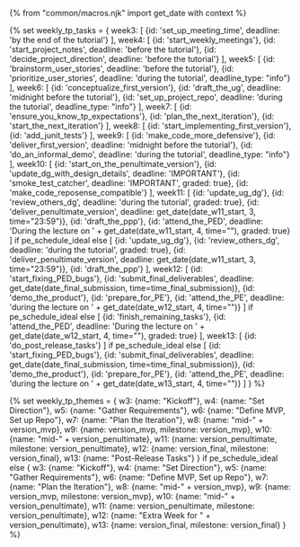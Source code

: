 {% from "common/macros.njk" import get_date with context %}

{% set weekly_tp_tasks = {
week3: [
  {id: 'set_up_meeting_time', deadline: 'by the end of the tutorial'}
],
week4: [
  {id: 'start_weekly_meetings'},
  {id: 'start_project_notes', deadline: 'before the tutorial'},
  {id: 'decide_project_direction', deadline: 'before the tutorial'}
],
week5: [
  {id: 'brainstorm_user_stories', deadline: 'before the tutorial'},
  {id: 'prioritize_user_stories', deadline: 'during the tutorial', deadline_type: "info"}
],
week6: [
  {id: 'conceptualize_first_version'},
  {id: 'draft_the_ug', deadline: 'midnight before the tutorial'},
  {id: 'set_up_project_repo', deadline: 'during the tutorial', deadline_type: "info"}
],
week7: [
  {id: 'ensure_you_know_tp_expectations'},
  {id: 'plan_the_next_iteration'},
  {id: 'start_the_next_iteration'}
],
week8: [
  {id: 'start_implementing_first_version'},
  {id: 'add_junit_tests'}
],
week9: [
  {id: 'make_code_more_defensive'},
  {id: 'deliver_first_version', deadline: 'midnight before the tutorial'},
  {id: 'do_an_informal_demo', deadline: 'during the tutorial', deadline_type: "info"}
],
week10: [
  {id: 'start_on_the_penultimate_version'},
  {id: 'update_dg_with_design_details', deadline: 'IMPORTANT'},
  {id: 'smoke_test_catcher', deadline: 'IMPORTANT', graded: true},
  {id: 'make_code_reposense_compatible'}
],
week11: [
  {id: 'update_ug_dg'},
  {id: 'review_others_dg', deadline: 'during the tutorial', graded: true},
  {id: 'deliver_penultimate_version', deadline: get_date(date_w11_start, 3, time="23:59")},
  {id: 'draft_the_ppp'},
  {id: 'attend_the_PED', deadline: 'During the lecture on ' + get_date(date_w11_start, 4, time=""), graded: true}
] if pe_schedule_ideal else [
  {id: 'update_ug_dg'},
  {id: 'review_others_dg', deadline: 'during the tutorial', graded: true},
  {id: 'deliver_penultimate_version', deadline: get_date(date_w11_start, 3, time="23:59")},
  {id: 'draft_the_ppp'}
],
week12: [
  {id: 'start_fixing_PED_bugs'},
  {id: 'submit_final_deliverables', deadline: get_date(date_final_submission, time=time_final_submission)},
  {id: 'demo_the_product'},
  {id: 'prepare_for_PE'},
  {id: 'attend_the_PE', deadline: 'during the lecture on ' + get_date(date_w12_start, 4, time="")}
] if pe_schedule_ideal else [
  {id: 'finish_remaining_tasks'},
  {id: 'attend_the_PED', deadline: 'During the lecture on ' + get_date(date_w12_start, 4, time=""), graded: true}
],
week13: [
  {id: 'do_post_release_tasks'}
] if pe_schedule_ideal else [
  {id: 'start_fixing_PED_bugs'},
  {id: 'submit_final_deliverables', deadline: get_date(date_final_submission, time=time_final_submission)},
  {id: 'demo_the_product'},
  {id: 'prepare_for_PE'},
  {id: 'attend_the_PE', deadline: 'during the lecture on ' + get_date(date_w13_start, 4, time="")}
]
} %}

{% set weekly_tp_themes = {
  w3: {name: "Kickoff"},
  w4: {name: "Set Direction"},
  w5: {name: "Gather Requirements"},
  w6: {name: "Define MVP, Set up Repo"},
  w7: {name: "Plan the Iteration"},
  w8: {name: "mid-" + version_mvp},
  w9: {name: version_mvp, milestone: version_mvp},
  w10: {name: "mid-" + version_penultimate},
  w11: {name: version_penultimate, milestone: version_penultimate},
  w12: {name: version_final, milestone: version_final},
  w13: {name: "Post-Release Tasks"}
} if pe_schedule_ideal else {
  w3: {name: "Kickoff"},
  w4: {name: "Set Direction"},
  w5: {name: "Gather Requirements"},
  w6: {name: "Define MVP, Set up Repo"},
  w7: {name: "Plan the Iteration"},
  w8: {name: "mid-" + version_mvp},
  w9: {name: version_mvp, milestone: version_mvp},
  w10: {name: "mid-" + version_penultimate},
  w11: {name: version_penultimate, milestone: version_penultimate},
  w12: {name: "Extra Week for " + version_penultimate},
  w13: {name: version_final, milestone: version_final}
} %}

